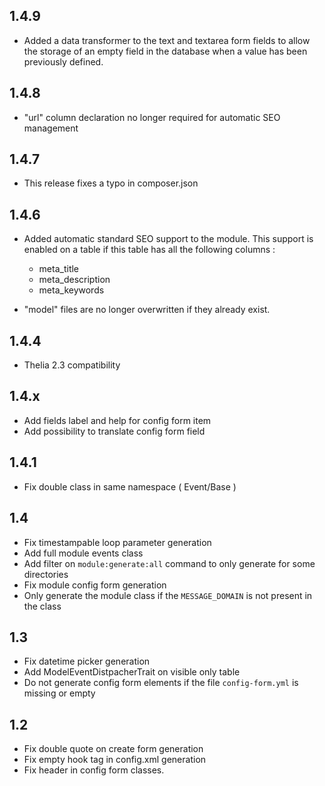 1.4.9
---
- Added a data transformer to the text and textarea form fields to allow the storage of an empty field in the database when a value has been previously defined.

1.4.8
---
- "url" column declaration no longer required for automatic SEO management

1.4.7
---
- This release fixes a typo in composer.json

1.4.6
---
- Added automatic standard SEO support to the module. This support is enabled on a table if this table has all the following columns :
  - meta_title
  - meta_description
  - meta_keywords

- "model" files are no longer overwritten if they already exist.


1.4.4
---
- Thelia 2.3 compatibility

1.4.x
---
- Add fields label and help for config form item
- Add possibility to translate config form field

1.4.1
---
- Fix double class in same namespace ( Event/Base )

1.4
---
- Fix timestampable loop parameter generation
- Add full module events class
- Add filter on ```module:generate:all``` command to only generate for some directories
- Fix module config form generation
- Only generate the module class if the ```MESSAGE_DOMAIN``` is not present in the class

1.3
---
- Fix datetime picker generation
- Add ModelEventDistpacherTrait on visible only table
- Do not generate config form elements if the file ```config-form.yml``` is missing or empty

1.2
---
- Fix double quote on create form generation
- Fix empty hook tag in config.xml generation
- Fix header in config form classes.
